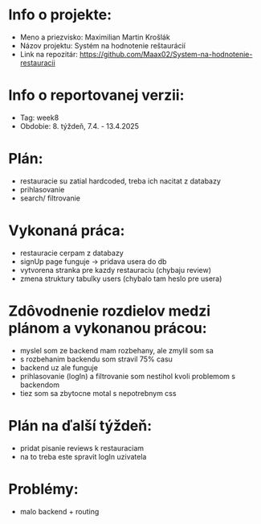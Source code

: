 # Info o projekte:
- Meno a priezvisko: Maximilian Martin Krošlák
- Názov projektu: Systém na hodnotenie reštaurácií
- Link na repozitár: https://github.com/Maax02/System-na-hodnotenie-restauracii

# Info o reportovanej verzii:  
- Tag: week8
- Obdobie: 8. týždeň, 7.4. - 13.4.2025 

# Plán:
- restauracie su zatial hardcoded, treba ich nacitat z databazy
- prihlasovanie
- search/ filtrovanie


# Vykonaná práca:
- restauracie cerpam z databazy
- signUp page funguje -> pridava usera do db
- vytvorena stranka pre kazdy restauraciu (chybaju review)
- zmena struktury tabulky users (chybalo tam heslo pre usera)

# Zdôvodnenie rozdielov medzi plánom a vykonanou prácou:
- myslel som ze backend mam rozbehany, ale zmylil som sa
- s rozbehanim backendu som stravil 75% casu
- backend uz ale funguje
- prihlasovanie (logIn) a filtrovanie som nestihol kvoli problemom s backendom
- tiez som sa zbytocne motal s nepotrebnym css

# Plán na ďalší týždeň:
- pridat pisanie reviews k restauraciam
- na to treba este spravit logIn uzivatela

# Problémy:
- malo backend + routing